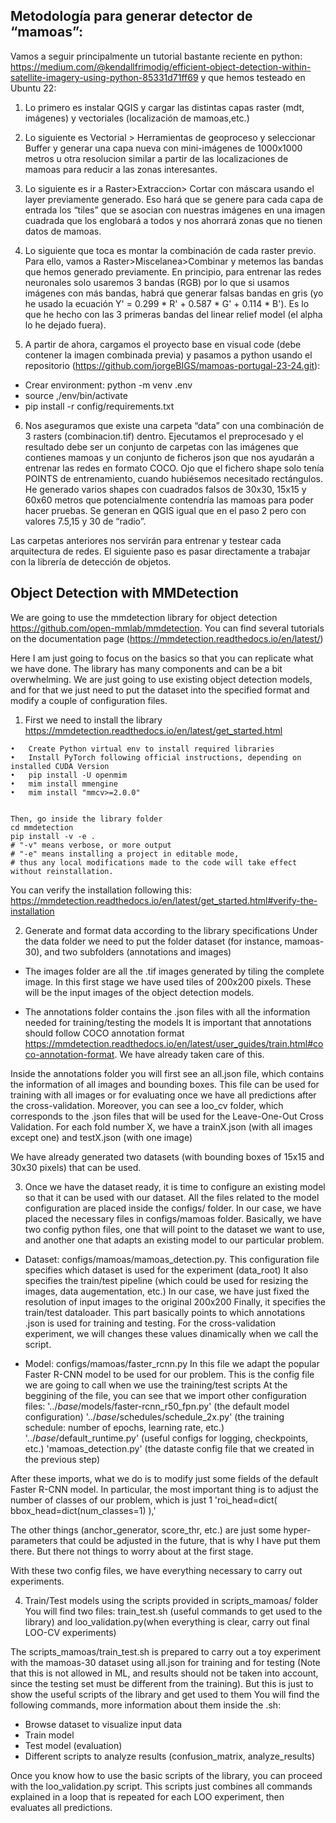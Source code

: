 ## Metodología para generar detector de “mamoas”:

Vamos a seguir principalmente un tutorial bastante reciente en python: https://medium.com/@kendallfrimodig/efficient-object-detection-within-satellite-imagery-using-python-85331d71ff69 y que hemos testeado en Ubuntu 22:

1. Lo primero es instalar QGIS y cargar las distintas capas raster (mdt, imágenes) y vectoriales (localización de mamoas,etc.)
2. Lo siguiente es Vectorial > Herramientas de geoproceso y seleccionar Buffer y generar una capa nueva con mini-imágenes de 1000x1000 metros u otra resolucion similar a partir de las localizaciones de mamoas para reducir a las zonas interesantes.
3. Lo siguiente es ir a Raster>Extraccion> Cortar con máscara usando el layer previamente generado. Eso hará que se genere para cada capa de entrada los “tiles” que se asocian con nuestras imágenes en una imagen cuadrada que los englobará a todos y nos ahorrará zonas que no tienen datos de mamoas.
4. Lo siguiente que toca es montar la combinación de cada raster previo. Para ello, vamos a Raster>Miscelanea>Combinar y metemos las bandas que hemos generado previamente. En principio, para entrenar las redes neuronales solo usaremos 3 bandas (RGB) por lo que si usamos imágenes con más bandas, habrá que generar falsas bandas en gris (yo he usado la ecuación Y' = 0.299 * R' + 0.587 * G' + 0.114 * B'). Es lo que he hecho con las 3 primeras bandas del linear relief model (el alpha lo he dejado fuera). 

5. A partir de ahora, cargamos el proyecto base en visual code (debe contener la imagen combinada previa)  y pasamos a python usando el repositorio (https://github.com/jorgeBIGS/mamoas-portugal-23-24.git):

- Crear environment: python -m venv .env
- source ,/env/bin/activate
- pip install -r config/requirements.txt

6. Nos aseguramos que existe una carpeta “data” con una combinación de 3 rasters (combinacion.tif) dentro. Ejecutamos el preprocesado y el resultado debe ser un conjunto de carpetas con las imágenes que contienes mamoas y un conjunto de ficheros json que nos ayudarán a entrenar las redes en formato COCO. Ojo que el fichero shape solo tenía POINTS de entrenamiento, cuando hubiésemos necesitado rectángulos. He generado varios shapes con cuadrados falsos de 30x30, 15x15 y 60x60  metros que potencialmente contendría las mamoas para poder hacer pruebas. Se generan en QGIS igual que en el paso 2 pero con valores 7.5,15 y 30 de “radio”.

Las carpetas anteriores nos servirán para entrenar y testear cada arquitectura de redes. El siguiente paso es pasar directamente a trabajar con la librería de detección de objetos.

## Object Detection with MMDetection

We are going to use the mmdetection library for object detection https://github.com/open-mmlab/mmdetection. 
You can find several tutorials on the documentation page (https://mmdetection.readthedocs.io/en/latest/)


Here I am just going to focus on the basics so that you can replicate what we have done. The library has many components and can be a bit overwhelming. 
We are just going to use existing object detection models, and for that we just need to put the dataset into the specified format and modify a couple of configuration files.


1) First we need to install the library https://mmdetection.readthedocs.io/en/latest/get_started.html
```
•	Create Python virtual env to install required libraries
•	Install PyTorch following official instructions, depending on installed CUDA Version
•	pip install -U openmim
•	mim install mmengine
•	mim install "mmcv>=2.0.0"


Then, go inside the library folder
cd mmdetection
pip install -v -e .
# "-v" means verbose, or more output
# "-e" means installing a project in editable mode,
# thus any local modifications made to the code will take effect without reinstallation.
```

You can verify the installation following this:
https://mmdetection.readthedocs.io/en/latest/get_started.html#verify-the-installation



2) Generate and format data according to the library specifications
Under the data folder we need to put the folder dataset (for instance, mamoas-30), and two subfolders (annotations and images)
- The images folder are all the .tif images generated by tiling the complete image. In this first stage we have used tiles of 200x200 pixels. These will be the input images of the object detection models.

- The annotations folder contains the .json files with all the information needed for training/testing the models
It is important that annotations should follow COCO annotation format https://mmdetection.readthedocs.io/en/latest/user_guides/train.html#coco-annotation-format. We have already taken care of this. 

Inside the annotations folder you will first see an all.json file, which contains the information of all images and bounding boxes. This file can be used for training with all images or for evaluating once we have all predictions after the cross-validation.
Moreover, you can see a loo_cv folder, which corresponds to the .json files that will be used for the Leave-One-Out Cross Validation. For each fold number X, we have a trainX.json (with all images except one) and testX.json (with one image)

We have already generated two datasets (with bounding boxes of 15x15 and 30x30 pixels) that can be used.


3) Once we have the dataset ready, it is time to configure an existing model so that it can be used with our dataset.
All the files related to the model configuration are placed inside the configs/ folder.
In our case, we have placed the necessary files in configs/mamoas folder.
Basically, we have two config python files, one that will point to the dataset we want to use, and another one that adapts an existing model to our particular problem.

- Dataset: configs/mamoas/mamoas_detection.py. 
This configuration file specifies which dataset is used for the experiment (data_root)
It also specifies the train/test pipeline (which could be used for resizing the images, data augementation, etc.) In our case, we have just fixed the resolution of input images to the original 200x200
Finally, it specifies the train/test dataloader. This part basically points to which annotations .json is used for training and testing. For the cross-validation experiment, we will changes these values dinamically when we call the script.

- Model: configs/mamoas/faster_rcnn.py
In this file we adapt the popular Faster R-CNN model to be used for our problem. This is the config file we are going to call when we use the training/test scripts
At the beggining of the file, you can see that we import other configuration files:
'../_base_/models/faster-rcnn_r50_fpn.py' (the default model configuration)
'../_base_/schedules/schedule_2x.py' (the training schedule: number of epochs, learning rate, etc.)
'../_base_/default_runtime.py' (useful configs for logging, checkpoints, etc.)
'mamoas_detection.py' (the dataste config file that we created in the previous step)

After these imports, what we do is to modify just some fields of the default Faster R-CNN model.
In particular, the most important thing is to adjust the number of classes of our problem, which is just 1
    'roi_head=dict(
        bbox_head=dict(num_classes=1)
        ),'

The other things (anchor_generator, score_thr, etc.) are just some hyper-parameters that could be adjusted in the future, that is why I have put them there. But there not things to worry about at the first stage.

With these two config files, we have everything necessary to carry out experiments.


4) Train/Test models using the scripts provided in scripts_mamoas/ folder
You will find two files: train_test.sh (useful commands to get used to the library) and loo_validation.py(when everything is clear, carry out final LOO-CV experiments)


The scripts_mamoas/train_test.sh is prepared to carry out a toy experiment with the mamoas-30 dataset using all.json for training and for testing (Note that this is not allowed in ML, and results should not be taken into account, since the testing set must be different from the training). But this is just to show the useful scripts of the library and get used to them
You will find the following commands, more information about them inside the .sh:
- Browse dataset to visualize input data
- Train model 
- Test model (evaluation)
- Different scripts to analyze results (confusion_matrix, analyze_results)

Once you know how to use the basic scripts of the library, you can proceed with the loo_validation.py script. 
This scripts just combines all commands explained in a loop that is repeated for each LOO experiment, then evaluates all predictions.